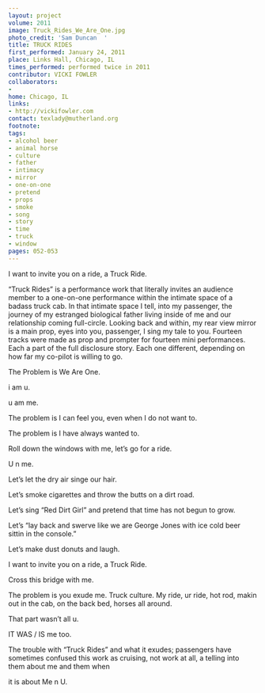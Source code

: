 ```yaml
---
layout: project
volume: 2011
image: Truck_Rides_We_Are_One.jpg
photo_credit: 'Sam Duncan  '
title: TRUCK RIDES
first_performed: January 24, 2011
place: Links Hall, Chicago, IL
times_performed: performed twice in 2011
contributor: VICKI FOWLER
collaborators:
- 
home: Chicago, IL
links:
- http://vickifowler.com
contact: texlady@mutherland.org
footnote: 
tags:
- alcohol beer
- animal horse
- culture
- father
- intimacy
- mirror
- one-on-one
- pretend
- props
- smoke
- song
- story
- time
- truck
- window
pages: 052-053
---
```


I want to invite you on a ride, a Truck Ride. 

“Truck Rides” is a performance work that literally invites an audience member to a one-on-one performance within the intimate space of a badass truck cab. In that intimate space I tell, into my passenger, the journey of my estranged biological father living inside of me and our relationship coming full-circle. Looking back and within, my rear view mirror is a main prop, eyes into you, passenger, I sing my tale to you. Fourteen tracks were made as prop and prompter for fourteen mini performances. Each a part of the full disclosure story. Each one different, depending on how far my co-pilot is willing to go. 

The Problem is We Are One.

i am u.

u am me. 

The problem is I can feel you, even when I do not want to.

The problem is I have always wanted to.

Roll down the windows with me, let’s go for a ride.

U n me. 

Let’s let the dry air singe our hair.

Let’s smoke cigarettes and throw the butts on a dirt road.

Let’s sing “Red Dirt Girl” and pretend that time has not begun to grow.

Let’s “lay back and swerve like we are George Jones with ice cold beer sittin in the console.”

Let’s make dust donuts and laugh.

I want to invite you on a ride, a Truck Ride.

Cross this bridge with me.

The problem is you exude me. Truck culture. My ride, ur ride, hot rod, makin out in the cab, on the back bed, horses all around.

That part wasn’t all u.

IT WAS / IS me too. 

The trouble with “Truck Rides” and what it exudes; passengers have sometimes confused this work as cruising, not work at all, a telling into them about me and them when

 it is about Me n U.
